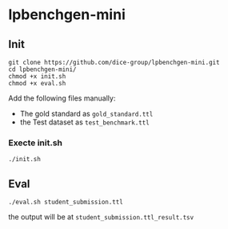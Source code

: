 # lpbenchgen-mini

## Init

```
git clone https://github.com/dice-group/lpbenchgen-mini.git
cd lpbenchgen-mini/
chmod +x init.sh 
chmod +x eval.sh
```

Add the following files manually:

* The gold standard as  `gold_standard.ttl`
* the Test dataset as `test_benchmark.ttl`

### Execte init.sh

```
./init.sh
```

## Eval


```
./eval.sh student_submission.ttl 
```

the output will be at `student_submission.ttl_result.tsv`
